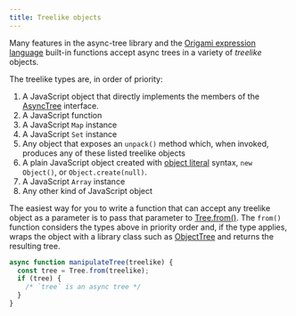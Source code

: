```yaml
---
title: Treelike objects
---
```


Many features in the async-tree library and the [Origami expression language](/language) built-in functions accept async trees in a variety of _treelike_ objects.

The treelike types are, in order of priority:

1. A JavaScript object that directly implements the members of the [AsyncTree](AsyncTree.html) interface.
1. A JavaScript function
1. A JavaScript `Map` instance
1. A JavaScript `Set` instance
1. Any object that exposes an `unpack()` method which, when invoked, produces any of these listed treelike objects
1. A plain JavaScript object created with [object literal](https://developer.mozilla.org/en-US/docs/Web/JavaScript/Guide/Grammar_and_types#object_literals) syntax, `new Object()`, or `Object.create(null)`.
1. A JavaScript `Array` instance
1. Any other kind of JavaScript object

The easiest way for you to write a function that can accept any treelike object as a parameter is to pass that parameter to [Tree.from()](Tree.html#from). The `from()` function considers the types above in priority order and, if the type applies, wraps the object with a library class such as [ObjectTree](ObjectTree.html) and returns the resulting tree.

```js
async function manipulateTree(treelike) {
  const tree = Tree.from(treelike);
  if (tree) {
    /* `tree` is an async tree */
  }
}
```
